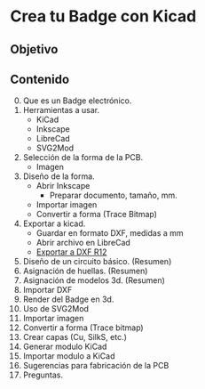 # Crea tu Badge con Kicad
## Objetivo


## Contenido

0. Que es un Badge electrónico.
1. Herramientas a usar.
    * KiCad
    * Inkscape
    * LibreCad
    * SVG2Mod
2. Selección de la forma de la PCB.
    * Imagen
3. Diseño de la forma.
    * Abrir Inkscape
        * Preparar documento, tamaño, mm.
    * Importar imagen 
    * Convertir a forma (Trace Bitmap)
4. Exportar a kicad.
    * Guardar en formato DXF, medidas a mm
    * Abrir archivo en LibreCad
    * [Exportar a DXF R12](http://docs.kicad-pcb.org/5.1.2/en/pcbnew/pcbnew.html#using_a_dxf_drawing_for_the_board_outline)
5. Diseño de un circuito básico. (Resumen)
6. Asignación de huellas. (Resumen)
7. Asignación de modelos 3d. (Resumen)
9. Importar DXF
10. Render del Badge en 3d.
11. Uso de SVG2Mod
12. Importar imagen
13. Convertir a forma (Trace bitmap)
14. Crear capas (Cu, SilkS, etc.)
15. Generar modulo KiCad
16. Importar modulo a KiCad
17. Sugerencias para fabricación de la PCB
18. Preguntas.